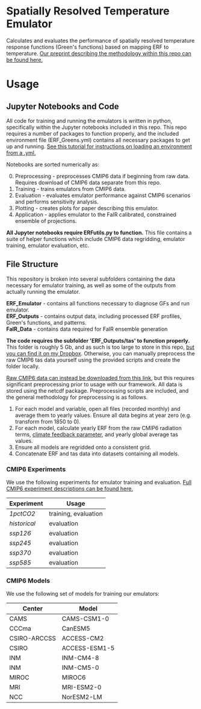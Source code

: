 # Spatially Resolved Temperature Emulator
Calculates and evaluates the performance of spatially resolved temperature response functions (Green's functions) based on mapping ERF to temperature. <a href="https://essopenarchive.org/doi/full/10.22541/essoar.172124789.98568963">Our preprint describing the methodology within this repo can be found here.</a>

# Usage
## Jupyter Notebooks and Code
All code for training and running the emulators is written in python, specifically within the Jupyter notebooks included in this repo. This repo requires a number of packages to function properly, and the included environment file (ERF_Greens.yml) contains all necessary packages to get up and running. <a href="https://conda.io/projects/conda/en/latest/user-guide/tasks/manage-environments.html#activating-an-environment">See this tutorial for instructions on loading an environment from a .yml.</a>

Notebooks are sorted numerically as:<br>
<ol start="0">
  <li>Preprocessing - preprocesses CMIP6 data if beginning from raw data. Requires download of CMIP6 data separate from this repo.</li>
  <li>Training - trains emulators from CMIP6 data.</li>
  <li>Evaluation - evaluates emulator performance against CMIP6 scenarios and performs sensitivity analysis.</li>
  <li>Plotting - creates plots for paper describing this emulator.</li>
  <li>Application - applies emulator to the FaIR calibrated, constrained ensemble of projections.</li>
</ol>

<b>All Jupyter notebooks require ERFutils.py to function.</b> This file contains a suite of helper functions which include CMIP6 data regridding, emulator training, emulator evaluation, etc.

## File Structure
This repository is broken into several subfolders containing the data necessary for emulator training, as well as some of the outputs from actually running the emulator. 

<b>ERF_Emulator</b> - contains all functions necessary to diagnose GFs and run emulator.<br>
<b>ERF_Outputs</b> - contains output data, including processed ERF profiles, Green's functions, and patterns.<br>
<b>FaIR_Data</b> - contains data required for FaIR ensemble generation

<b>The code requires the subfolder 'ERF_Outputs/tas' to function properly.</b> <br>
This folder is roughly 5 Gb, and as such is too large to store in this repo, <a href="https://www.dropbox.com/scl/fo/j3lj5r3ikeyw34p4h705p/ADtk0ib2HcW0JV7BAOn9rBs?rlkey=cuozzzik7y0vtj9ecdwv3yiat&dl=0">but you can find it on my Dropbox</a>. Otherwise, you can manually preprocess the raw CMIP6 tas data yourself using the provided scripts and create the folder locally.

<a href="https://aims2.llnl.gov/search/cmip6/">Raw CMIP6 data can instead be downloaded from this link</a>, but this requires significant preprocessing prior to usage with our framework. All data is stored using the netcdf package. Preprocessing scripts are included, and the general methodology for preprocessing is as follows.
1. For each model and variable, open all files (recorded monthly) and average them to yearly values. Ensure all data begins at year zero (e.g. transform from 1850 to 0).
2. For each model, calculate yearly ERF from the raw CMIP6 radiation terms, <a href="https://esd.copernicus.org/articles/11/737/2020/">climate feedback parameter</a>, and yearly global average tas values.
3. Ensure all models are regridded onto a consistent grid.
4. Concatenate ERF and tas data into datasets containing all models.

### CMIP6 Experiments
We use the following experiments for emulator training and evaluation. <a href="https://wcrp-cmip.github.io/CMIP6_CVs/docs/CMIP6_experiment_id.html">Full CMIP6 experiment descriptions can be found here.</a>
<table class="tg"><thead>
  <tr>
    <th class="tg-xam4">Experiment</th>
    <th class="tg-xam4">Usage</th>
  </tr></thead>
<tbody>
  <tr>
    <td class="tg-sg5v"><i>1pctCO2</i></td>
    <td class="tg-sg5v">training, evaluation</td>
  </tr>
  <tr>
    <td class="tg-sg5v"><i>historical</i></td>
    <td class="tg-sg5v">evaluation</td>
  </tr>
  <tr>
    <td class="tg-sg5v"><i>ssp126</i></td>
    <td class="tg-sg5v">evaluation</td>
  </tr>
  <tr>
    <td class="tg-0w8i"><i>ssp245</i></td>
    <td class="tg-0w8i">evaluation</td>
  </tr>
  <tr>
    <td class="tg-0w8i"><i>ssp370</i></td>
    <td class="tg-0w8i">evaluation</td>
  </tr>
  <tr>
    <td class="tg-0w8i"><i>ssp585</i></td>
    <td class="tg-0w8i">evaluation</td>
</tbody>
</table>

### CMIP6 Models
We use the following set of models for training our emulators:
<table class="tg"><thead>
  <tr>
    <th class="tg-xam4">Center</th>
    <th class="tg-xam4">Model</th>
  </tr></thead>
<tbody>
  <tr>
    <td class="tg-sg5v">CAMS</td>
    <td class="tg-sg5v">CAMS-CSM1-0</td>
  </tr>
  <tr>
    <td class="tg-sg5v">CCCma</td>
    <td class="tg-sg5v">CanESM5</td>
  </tr>
  <tr>
    <td class="tg-sg5v">CSIRO-ARCCSS</td>
    <td class="tg-sg5v">ACCESS-CM2</td>
  </tr>
  <tr>
    <td class="tg-0w8i">CSIRO</td>
    <td class="tg-0w8i">ACCESS-ESM1-5</td>
  </tr>
  <tr>
    <td class="tg-0w8i">INM</td>
    <td class="tg-0w8i">INM-CM4-8</td>
  </tr>
  <tr>
    <td class="tg-0w8i">INM</td>
    <td class="tg-0w8i">INM-CM5-0</td>
  </tr>
  <tr>
    <td class="tg-0w8i">MIROC</td>
    <td class="tg-0w8i">MIROC6</td>
  </tr>
  <tr>
    <td class="tg-0w8i">MRI</td>
    <td class="tg-0w8i">MRI-ESM2-0</td>
  </tr>
  <tr>
    <td class="tg-0w8i">NCC</td>
    <td class="tg-0w8i">NorESM2-LM</td>
  </tr>
</tbody>
</table>
